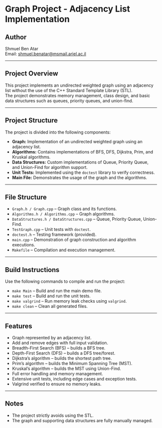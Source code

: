 
# Graph Project - Adjacency List Implementation

## Author
Shmuel Ben Atar  
Email: shmuel.benatar@msmail.ariel.ac.il

---

## Project Overview
This project implements an undirected weighted graph using an adjacency list without the use of the C++ Standard Template Library (STL).  
The project demonstrates memory management, class design, and basic data structures such as queues, priority queues, and union-find.

---

## Project Structure
The project is divided into the following components:
- **Graph:** Implementation of an undirected weighted graph using an adjacency list.
- **Algorithms:** Contains implementations of BFS, DFS, Dijkstra, Prim, and Kruskal algorithms.
- **Data Structures:** Custom implementations of Queue, Priority Queue, and Union-Find for algorithm support.
- **Unit Tests:** Implemented using the `doctest` library to verify correctness.
- **Main File:** Demonstrates the usage of the graph and the algorithms.

---

## File Structure
- `Graph.h / Graph.cpp` – Graph class and its functions.
- `Algorithms.h / Algorithms.cpp` – Graph algorithms.
- `DataStructures.h / DataStructures.cpp` – Queue, Priority Queue, Union-Find.
- `TestGraph.cpp` – Unit tests with `doctest`.
- `doctest.h` – Testing framework (provided).
- `main.cpp` – Demonstration of graph construction and algorithm executions.
- `Makefile` – Compilation and execution management.

---

## Build Instructions
Use the following commands to compile and run the project:
- `make Main` – Build and run the main demo file.
- `make test` – Build and run the unit tests.
- `make valgrind` – Run memory leak checks using `valgrind`.
- `make clean` – Clean all generated files.

---

## Features
- Graph represented by an adjacency list.
- Add and remove edges with full input validation.
- Breadth-First Search (BFS) – builds a BFS tree.
- Depth-First Search (DFS) – builds a DFS tree/forest.
- Dijkstra’s algorithm – builds the shortest path tree.
- Prim’s algorithm – builds the Minimum Spanning Tree (MST).
- Kruskal’s algorithm – builds the MST using Union-Find.
- Full error handling and memory management.
- Extensive unit tests, including edge cases and exception tests.
- Valgrind verified to ensure no memory leaks.

---

## Notes
- The project strictly avoids using the STL.
- The graph and supporting data structures are fully manually managed.
